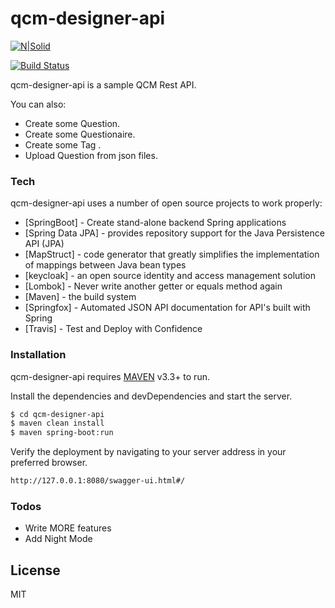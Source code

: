 # qcm-designer-api

[![N|Solid](https://cdn.travis-ci.org/images/favicon-076a22660830dc325cc8ed70e7146a59.png)](https://travis-ci.org/) 


[![Build Status](https://travis-ci.com/EricMuller/qcm-designer-api.svg?branch=master)](https://travis-ci.com/EricMuller/qcm-designer-api)

 

qcm-designer-api is a sample QCM Rest API.


You can also:
  
  - Create some Question.
  - Create some Questionaire. 
  - Create some Tag .
  - Upload Question from json files.

### Tech

qcm-designer-api uses a number of open source projects to work properly:


* [SpringBoot] - Create stand-alone backend Spring applications
* [Spring Data JPA]  - provides repository support for the Java Persistence API (JPA)
* [MapStruct] - code generator that greatly simplifies the implementation of mappings between Java bean types  
* [keycloak] - an open source identity and access management solution
* [Lombok] - Never write another getter or equals method again
* [Maven] - the build system
* [Springfox] - Automated JSON API documentation for API's built with Spring
* [Travis] - Test and Deploy with Confidence



### Installation

qcm-designer-api requires [MAVEN](https://maven.apache.org/) v3.3+ to run.

Install the dependencies and devDependencies and start the server.

```sh
$ cd qcm-designer-api
$ maven clean install
$ maven spring-boot:run
```

Verify the deployment by navigating to your server address in your preferred browser.

```sh
http://127.0.0.1:8080/swagger-ui.html#/
```


### Todos

 - Write MORE features
 - Add Night Mode

License
----

MIT
